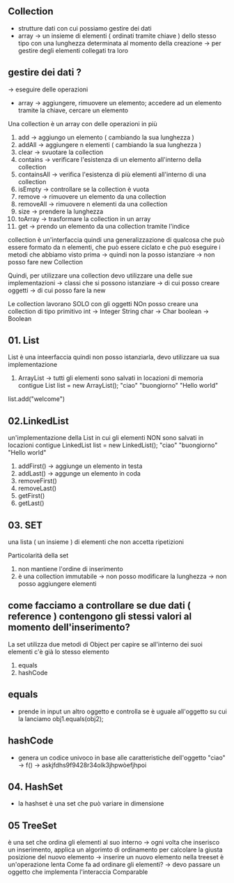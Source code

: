## Collection
- strutture dati con cui possiamo gestire dei dati
- array -> un insieme di elementi ( ordinati tramite chiave ) dello stesso tipo con una lunghezza determinata al momento della creazione
    -> per gestire degli elementi collegati tra loro

## gestire dei dati ?
-> eseguire delle operazioni
- array -> aggiungere, rimuovere un elemento; accedere ad un elemento tramite la chiave, cercare un elemento

Una collection è un array con delle operazioni in più
1. add -> aggiungo un elemento ( cambiando la sua lunghezza )
2. addAll -> aggiungere n elementi ( cambiando la sua lunghezza )
3. clear -> svuotare la collection
4. contains -> verificare l'esistenza di un elemento all'interno della collection
5. containsAll -> verifica l'esistenza di più elementi all'interno di una collection
6. isEmpty -> controllare se la collection è vuota
7. remove -> rimuovere un elemento da una collection
8. removeAll -> rimuovere n elementi da una collection
9. size -> prendere la lunghezza
10. toArray -> trasformare la collection in un array
11. get -> prendo un elemento da una collection tramite l'indice

collection è un'interfaccia quindi una generalizzazione di qualcosa che può essere formato da n elementi, che può essere ciclato e che può eseguire i metodi che abbiamo visto prima -> quindi non la posso istanziare -> non posso fare new Collection

Quindi, per utilizzare una collection devo utilizzare una delle sue implementazioni -> classi che si possono istanziare -> di cui posso creare oggetti -> di cui posso fare la new

Le collection lavorano SOLO con gli oggetti
NOn posso creare una collection di tipo primitivo
int -> Integer
String
char -> Char
boolean -> Boolean

## 01. List
List è una inteerfaccia quindi non posso istanziarla, devo utilizzare ua sua implementazione
1. ArrayList
-> tutti gli elementi sono salvati in locazioni di memoria contigue
List<String> list = new ArrayList<String>();
"ciao"
"buongiorno"
"Hello world"

list.add("welcome")

## 02.LinkedList
un'implementazione della List in cui gli elementi NON sono salvati in locazioni contigue
LinkedList<String> list = new LinkedList<String>();
"ciao"
"buongiorno"
"Hello world"

1. addFirst() -> aggiunge un elemento in testa
2. addLast() -> aggunge un elemento in coda
3. removeFirst()
4. removeLast()
5. getFirst()
6. getLast()

## 03. SET
una lista ( un insieme ) di elementi che non accetta ripetizioni

Particolarità della set
1. non mantiene l'ordine di inserimento
2. è una collection immutabile -> non posso modificare la lunghezza -> non posso aggiungere elementi


## come facciamo a controllare se due dati ( reference ) contengono gli stessi valori al momento dell'inserimento?
La set utilizza due metodi di Object per capire se all'interno dei suoi elementi c'è già lo stesso elemento
1. equals
2. hashCode

## equals
- prende in input un altro oggetto e controlla se è uguale all'oggetto su cui la lanciamo
obj1.equals(obj2);

## hashCode
- genera un codice univoco in base alle caratteristiche dell'oggetto
"ciao"  -> f() -> askjfdhs9f9428r34olk3jhpwòefjhpoi


## 04. HashSet
- la hashset è una set che può variare in dimensione

## 05 TreeSet
è una set che ordina gli elementi al suo interno
-> ogni volta che inserisco un inserimento, applica un algorimto di ordinamento per calcolare la giusta posizione del nuovo elemento
-> inserire un nuovo elemento nella treeset è un'operazione lenta
 Come fa ad ordinare gli elementi?
 -> devo passare un oggetto che implementa l'interaccia Comparable
